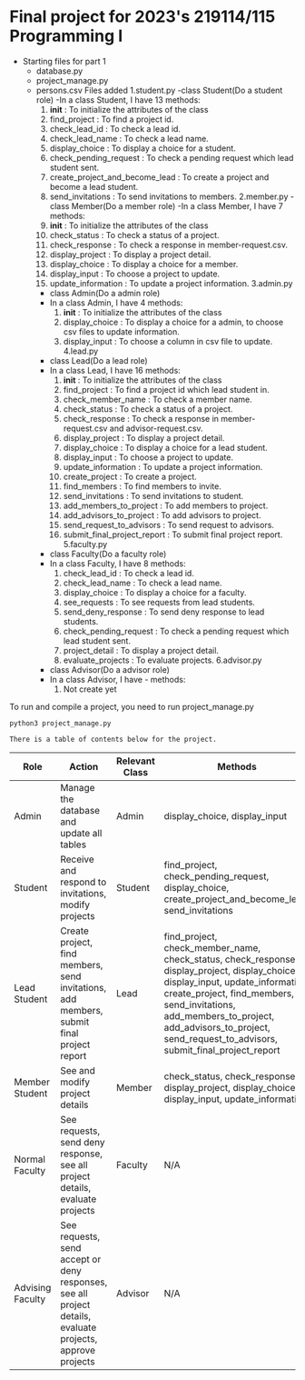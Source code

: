 # Final project for 2023's 219114/115 Programming I
* Starting files for part 1
  - database.py
  - project_manage.py
  - persons.csv
Files added
  1.student.py
    -class Student(Do a student role)
    -In a class Student, I have 13 methods:
      1. __init__ : To initialize the attributes of the class
      2. find_project : To find a project id.
      3. check_lead_id : To check a lead id.
      4. check_lead_name : To check a lead name.
      5. display_choice : To display a choice for a student.
      6. check_pending_request : To check a pending request which lead student sent.
      7. create_project_and_become_lead : To create a project and become a lead student.
      8. send_invitations : To send invitations to members.
  2.member.py
    -class Member(Do a member role)
    -In a class Member, I have 7 methods:
      1. __init__ : To initialize the attributes of the class
      2. check_status : To check a status of a project.
      3. check_response : To check a response in member-request.csv.
      4. display_project : To display a project detail.
      5. display_choice : To display a choice for a member.
      6. display_input : To choose a project to update.
      7. update_information : To update a project information.
  3.admin.py
    - class Admin(Do a admin role)
    - In a class Admin, I have 4 methods:
      1. __init__ : To initialize the attributes of the class
      2. display_choice : To display a choice for a admin, to choose csv files to update information.
      3. display_input : To choose a column in csv file to update.
  4.lead.py
    - class Lead(Do a lead role)
    - In a class Lead, I have 16 methods:
      1. __init__ : To initialize the attributes of the class
      2. find_project : To find a project id which lead student in.
      3. check_member_name : To check a member name.
      4. check_status : To check a status of a project.
      5. check_response : To check a response in member-request.csv and advisor-request.csv.
      6. display_project : To display a project detail.
      7. display_choice : To display a choice for a lead student.
      8. display_input : To choose a project to update.
      9. update_information : To update a project information.
      10. create_project : To create a project.
      11. find_members : To find members to invite.
      12. send_invitations : To send invitations to student.
      13. add_members_to_project : To add members to project.
      14. add_advisors_to_project : To add advisors to project.
      15. send_request_to_advisors : To send request to advisors.
      16. submit_final_project_report : To submit final project report.
  5.faculty.py
    - class Faculty(Do a faculty role)
    - In a class Faculty, I have 8 methods:
      1. check_lead_id : To check a lead id.
      2. check_lead_name : To check a lead name.
      3. display_choice : To display a choice for a faculty.
      4. see_requests : To see requests from lead students.
      5. send_deny_response : To send deny response to lead students.
      6. check_pending_request : To check a pending request which lead student sent.
      7. project_detail : To display a project detail.
      8. evaluate_projects : To evaluate projects.
  6.advisor.py
    - class Advisor(Do a advisor role)
    - In a class Advisor, I have - methods:
      1. Not create yet

To run and compile a project, you need to run project_manage.py
```commandline
python3 project_manage.py
```

`There is a table of contents below for the project.`

| Role             | Action                                                                                                    | Relevant Class | Methods                                                                                                                                                                                                                                                                                   | Completion (%)  |
|------------------|-----------------------------------------------------------------------------------------------------------|----------------|-------------------------------------------------------------------------------------------------------------------------------------------------------------------------------------------------------------------------------------------------------------------------------------------|-----------------|
| Admin            | Manage the database and update all tables                                                                 | Admin          | display_choice, display_input                                                                                                                                                                                                                                                             | 100             |
| Student          | Receive and respond to invitations, modify projects                                                       | Student        | find_project, check_pending_request, display_choice, create_project_and_become_lead, send_invitations                                                                                                                                                                                     | 100             |
| Lead Student     | Create project, find members, send invitations, add members, submit final project report                  | Lead           | find_project, check_member_name, check_status, check_response, display_project, display_choice, display_input, update_information, create_project, find_members, send_invitations, add_members_to_project, add_advisors_to_project, send_request_to_advisors, submit_final_project_report | 100             |
| Member Student   | See and modify project details                                                                            | Member         | check_status, check_response, display_project, display_choice, display_input, update_information                                                                                                                                                                                          | 100             |
| Normal Faculty   | See requests, send deny response, see all project details, evaluate projects                              | Faculty        | N/A                                                                                                                                                                                                                                                                                       | Not Created Yet |
| Advising Faculty | See requests, send accept or deny responses, see all project details, evaluate projects, approve projects | Advisor        | N/A                                                                                                                                                                                                                                                                                       | Not Created Yet |

